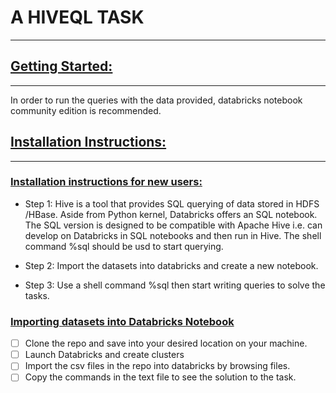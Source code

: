 # A HIVEQL TASK
---
## <ins>Getting Started:</ins>
---
In order to run the queries with the data provided, databricks notebook community edition is recommended.

## <ins>Installation Instructions:</ins>
---
### <ins>Installation instructions for new users:</ins>

- Step 1:   Hive is a tool that provides SQL querying of data
stored in HDFS /HBase. Aside from Python kernel, Databricks offers an SQL notebook. The SQL version is designed to be compatible with Apache Hive i.e. can develop on Databricks in SQL notebooks and then run in Hive. The shell command %sql should be usd to start querying.

- Step 2: Import the datasets into databricks and create a new notebook.
- Step 3: Use a shell command %sql then start writing queries to solve the tasks. 

### <ins>Importing datasets into Databricks Notebook</ins>
- [ ] Clone the repo and save into your desired location on your machine.
- [ ] Launch Databricks and create clusters 
- [ ] Import the csv files in the repo into databricks by browsing files. 
- [ ] Copy the commands in the text file to see the solution to the task.
